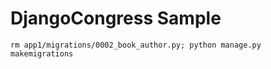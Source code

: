 DjangoCongress Sample
==========================


```
rm app1/migrations/0002_book_author.py; python manage.py makemigrations
```